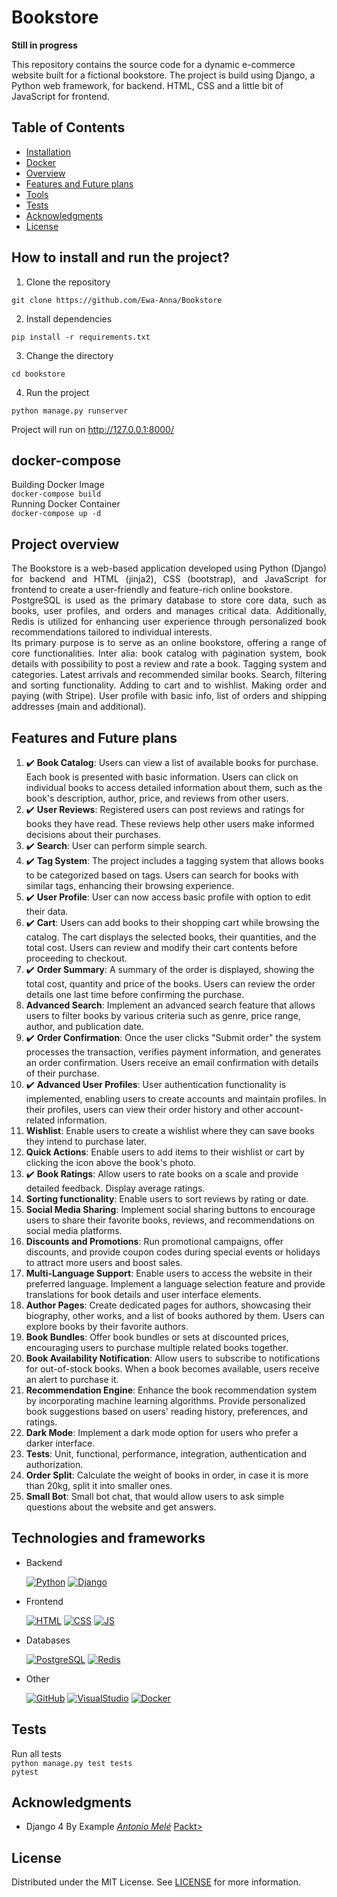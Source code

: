 # Bookstore
**Still in progress**

This repository contains the source code for a dynamic e-commerce website built for a fictional bookstore. The project is build using Django, a Python web framework, for backend. HTML, CSS and a little bit of JavaScript for frontend.

## Table of Contents
- [Installation](#how-to-install-and-run-the-project)
- [Docker](#docker-compose)
- [Overview](#project-overview)
- [Features and Future plans](#features-and-future-plans)
- [Tools](#technologies-and-frameworks)
- [Tests](#tests)
- [Acknowledgments](#acknowledgments)
- [License](#license)

## How to install and run the project?
1. Clone the repository

` git clone https://github.com/Ewa-Anna/Bookstore `

2. Install dependencies

` pip install -r requirements.txt `

3. Change the directory

` cd bookstore `

4. Run the project

` python manage.py runserver `

Project will run on http://127.0.0.1:8000/

## docker-compose
Building Docker Image
<br>
` docker-compose build `
<br>
Running Docker Container
<br>
` docker-compose up -d `

## Project overview
<div style="text-align: justify;">
The Bookstore is a web-based application developed using Python (Django) for backend and HTML (jinja2), CSS (bootstrap), and JavaScript for frontend to create a user-friendly and feature-rich online bookstore. 
<br>
PostgreSQL is used as the primary database to store core data, such as books, user profiles, and orders and manages critical data. Additionally, Redis is utilized for enhancing user experience through personalized book recommendations tailored to individual interests.
<br>
Its primary purpose is to serve as an online bookstore, offering a range of core functionalities. Inter alia: book catalog with pagination system, book details with possibility to post a review and rate a book. Tagging system and categories. Latest arrivals and recommended similar books. Search, filtering and sorting functionality. Adding to cart and to wishlist. Making order and paying (with Stripe). User profile with basic info, list of orders and shipping addresses (main and additional).
</div>

## Features and Future plans
1. :heavy_check_mark: **Book Catalog**: Users can view a list of available books for purchase. Each book is presented with basic information. Users can click on individual books to access detailed information about them, such as the book's description, author, price, and reviews from other users. 
2. :heavy_check_mark: **User Reviews**: Registered users can post reviews and ratings for books they have read. These reviews help other users make informed decisions about their purchases. 
3. :heavy_check_mark: **Search**: User can perform simple search. 
4. :heavy_check_mark: **Tag System**: The project includes a tagging system that allows books to be categorized based on tags. Users can search for books with similar tags, enhancing their browsing experience. 
5. :heavy_check_mark: **User Profile**: User can now access basic profile with option to edit their data. 
6. :heavy_check_mark: **Cart**: Users can add books to their shopping cart while browsing the catalog. The cart displays the selected books, their quantities, and the total cost. Users can review and modify their cart contents before proceeding to checkout. 
7. :heavy_check_mark: **Order Summary**: A summary of the order is displayed, showing the total cost, quantity and price of the books. Users can review the order details one last time before confirming the purchase. 
8. **Advanced Search**: Implement an advanced search feature that allows users to filter books by various criteria such as genre, price range, author, and publication date.
9. :heavy_check_mark: **Order Confirmation**: Once the user clicks "Submit order" the system processes the transaction, verifies payment information, and generates an order confirmation. Users receive an email confirmation with details of their purchase.
10.	:heavy_check_mark: **Advanced User Profiles**: User authentication functionality is implemented, enabling users to create accounts and maintain profiles. In their profiles, users can view their order history and other account-related information.
11.	**Wishlist**: Enable users to create a wishlist where they can save books they intend to purchase later.
11. **Quick Actions**: Enable users to add items to their wishlist or cart by clicking the icon above the book's photo.
12.	:heavy_check_mark: **Book Ratings**: Allow users to rate books on a scale and provide detailed feedback. Display average ratings.
12. **Sorting functionality**: Enable users to sort reviews by rating or date.
13.	**Social Media Sharing**: Implement social sharing buttons to encourage users to share their favorite books, reviews, and recommendations on social media platforms.
14.	**Discounts and Promotions**: Run promotional campaigns, offer discounts, and provide coupon codes during special events or holidays to attract more users and boost sales.
15.	**Multi-Language Support**: Enable users to access the website in their preferred language. Implement a language selection feature and provide translations for book details and user interface elements.
16.	**Author Pages**: Create dedicated pages for authors, showcasing their biography, other works, and a list of books authored by them. Users can explore books by their favorite authors.
17.	**Book Bundles**: Offer book bundles or sets at discounted prices, encouraging users to purchase multiple related books together.
18.	**Book Availability Notification**: Allow users to subscribe to notifications for out-of-stock books. When a book becomes available, users receive an alert to purchase it.
19.	**Recommendation Engine**: Enhance the book recommendation system by incorporating machine learning algorithms. Provide personalized book suggestions based on users' reading history, preferences, and ratings.
20. **Dark Mode**: Implement a dark mode option for users who prefer a darker interface.
21. **Tests**: Unit, functional, performance, integration, authentication and authorization.
22. **Order Split**: Calculate the weight of books in order, in case it is more than 20kg, split it into smaller ones.
23. **Small Bot**: Small bot chat, that would allow users to ask simple questions about the website and get answers.


## Technologies and frameworks
- Backend
    
    [![Python](https://skillicons.dev/icons?i=python)](https://skillicons.dev) 
    [![Django](https://skillicons.dev/icons?i=django)](https://skillicons.dev)

- Frontend
    
    [![HTML](https://skillicons.dev/icons?i=html)](https://skillicons.dev)
    [![CSS](https://skillicons.dev/icons?i=css)](https://skillicons.dev) 
    [![JS](https://skillicons.dev/icons?i=javascript)](https://skillicons.dev)

- Databases

    [![PostgreSQL](https://skillicons.dev/icons?i=postgres)](https://skillicons.dev)
    [![Redis](https://skillicons.dev/icons?i=redis)](https://skillicons.dev)

- Other

    [![GitHub](https://skillicons.dev/icons?i=github)](https://skillicons.dev)
    [![VisualStudio](https://skillicons.dev/icons?i=vscode)](https://skillicons.dev)
    [![Docker](https://skillicons.dev/icons?i=docker)](https://skillicons.dev)

## Tests
Run all tests
<br>
`python manage.py test tests`
<br>
`pytest`

## Acknowledgments
- Django 4 By Example [*Antonio Melé*](https://antoniomele.es/) [Packt>](https://www.packtpub.com/)

## License
Distributed under the MIT License. See [LICENSE](LICENSE) for more information.